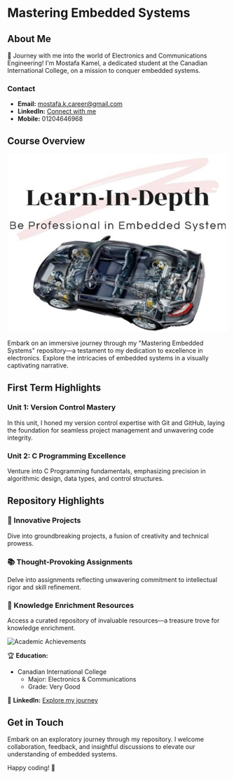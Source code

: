 # Mastering Embedded Systems

## About Me

🚀 Journey with me into the world of Electronics and Communications Engineering! I'm Mostafa Kamel, a dedicated student at the Canadian International College, on a mission to conquer embedded systems.

### Contact
- **Email:** mostafa.k.career@gmail.com
- **LinkedIn:** [Connect with me](https://www.linkedin.com/in/mostafa-kamel-elsoudy-1b640618b/)
- **Mobile:** 01204646968

## Course Overview

![Embedded Systems Journey](https://github.com/Mostafa-Kamel-Soudy/Mastering_Embedded_System/blob/main/Learn-In-Depth.jpg)

Embark on an immersive journey through my "Mastering Embedded Systems" repository—a testament to my dedication to excellence in electronics. Explore the intricacies of embedded systems in a visually captivating narrative.

## First Term Highlights

### Unit 1: Version Control Mastery
In this unit, I honed my version control expertise with Git and GitHub, laying the foundation for seamless project management and unwavering code integrity.

### Unit 2: C Programming Excellence
Venture into C Programming fundamentals, emphasizing precision in algorithmic design, data types, and control structures.

## Repository Highlights

### 🚀 Innovative Projects
Dive into groundbreaking projects, a fusion of creativity and technical prowess.

### 📚 Thought-Provoking Assignments
Delve into assignments reflecting unwavering commitment to intellectual rigor and skill refinement.

### 📖 Knowledge Enrichment Resources
Access a curated repository of invaluable resources—a treasure trove for knowledge enrichment.

![Academic Achievements](https://github.com/Mostafa-Kamel-Soudy/Mastering_Embedded_System/blob/main/Canadian-International-College-Achievement.jpg)

🏆 **Education:**
- Canadian International College
  - Major: Electronics & Communications
  - Grade: Very Good

🔗 **LinkedIn:** [Explore my journey](https://www.linkedin.com/in/mostafa-kamel-elsoudy-1b640618b/)

## Get in Touch

Embark on an exploratory journey through my repository. I welcome collaboration, feedback, and insightful discussions to elevate our understanding of embedded systems.

Happy coding! 🌟

